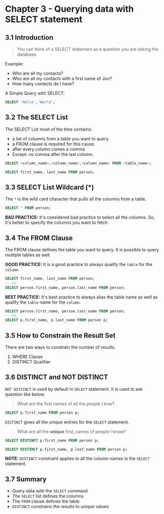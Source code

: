 # Chapter 3 - Querying data with SELECT statement

## 3.1 Introduction

> You can think of a SELECT statement as a question you are asking the database.

Example:
* Who are all my contacts?
* Who are all my contacts with a first name of Jon?
* How many contacts do I have?

A Simple Query with SELECT:

```sql
SELECT 'Hello','World';
```

## 3.2 The SELECT List

The SELECT List most of the time contains:
* a list of columns from a table you want to query.
* a FROM clause is required for this cause.
* after every column comes a comma.
* Except: no comma after the last column.

```sql
SELECT <column_name>,<column_name>,<column_name> FROM <table_name>;

SELECT first_name, last_name FROM person;
```

## 3.3 SELECT List Wildcard (*)

 The `*` is the wild card character that pulls all the columns from a table.

```sql
SELECT * FROM person;
```

**BAD PRACTICE:** It's considered bad practice to select all the columns. So, it's better to specify the columns you want to 
fetch.

## 3.4 The FROM Clause

The FROM clause defines the table you want to query. It is possible to query multiple tables as well.

**GOOD PRACTICE:** It is a good practice to always qualify the `table` for the `column`.

```sql
SELECT first_name, last_name FROM person;
-- vs.
SELECT person.first_name, person.last_name FROM person;
```

**BEST PRACTICE:** It's best practice to always alias the table name as well as qualify the `table` name for the `column`.

```sql
SELECT person.first_name, person.last_name FROM person;
-- vs.
SELECT p.first_name, p.last_name FROM person p;
```

## 3.5 How to Constrain the Result Set

There are two ways to constrain the number of results.

1. WHERE Clause
2. DISTINCT Qualifier

## 3.6 DISTINCT and NOT DISTINCT

`NOT DISTINCT` is used by default in `SELECT` statement. It is used to ask question like below:

> What are the first names of all the people I knw?
```sql
SELECT p.first_name FROM person p;
```

`DISTINCT` gives all the unique entries for the `SELECT` statement.

> What are all the **unique** first_names of people I know?
```sql
SELECT DISTINCT p.first_name FROM person p;

SELECT DISTINCT p.first_name, p.last_name FROM person p;
```

**NOTE:** `DISTINCT` constraint applies to all the column names in the `SELECT` statement.

## 3.7 Summary

* Query data with the `SELECT` command
* The `SELECT` list defines the columns
* The `FROM` clause defines the table
* `DISTINCT` constrains the results to unique values